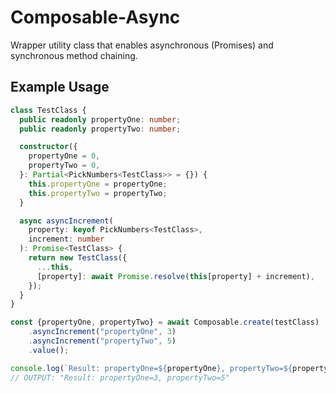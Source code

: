 # Composable-Async

Wrapper utility class that enables asynchronous (Promises) and synchronous method chaining.

## Example Usage

```typescript
class TestClass {
  public readonly propertyOne: number;
  public readonly propertyTwo: number;

  constructor({
    propertyOne = 0,
    propertyTwo = 0,
  }: Partial<PickNumbers<TestClass>> = {}) {
    this.propertyOne = propertyOne;
    this.propertyTwo = propertyTwo;
  }

  async asyncIncrement(
    property: keyof PickNumbers<TestClass>,
    increment: number
  ): Promise<TestClass> {
    return new TestClass({
      ...this,
      [property]: await Promise.resolve(this[property] + increment),
    });
  }
}

const {propertyOne, propertyTwo} = await Composable.create(testClass)
    .asyncIncrement("propertyOne", 3)
    .asyncIncrement("propertyTwo", 5)
    .value();

console.log(`Result: propertyOne=${propertyOne}, propertyTwo=${propertyTwo}`);
// OUTPUT: "Result: propertyOne=3, propertyTwo=5"
```
